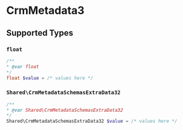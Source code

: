 # CrmMetadata3


## Supported Types

### `float`

```php
/**
* @var float
*/
float $value = /* values here */
```

### `Shared\CrmMetadataSchemasExtraData32`

```php
/**
* @var Shared\CrmMetadataSchemasExtraData32
*/
Shared\CrmMetadataSchemasExtraData32 $value = /* values here */
```

